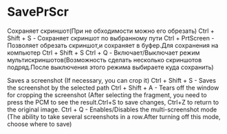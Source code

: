# SavePrScr
Сохраняет скриншот(При не обходимости можно его обрезать)
Ctrl + Shift + S - Сохраняет скриншот по выбранному пути
Ctrl + PrtScreen - Позволяет обрезать скриншот,и сохраняет в буфер.Для сохранения на компьютер Ctrl + Shift + S
Ctrl + Q - Включает/Выключает режим мультискриншотов(Возможность сделать несколько скриншотов подряд.После выключения этого режима выбираете куда сохранить)

Saves a screenshot (If necessary, you can crop it) Ctrl + Shift + S - Saves the screenshot by the selected path Ctrl + Shift + A - Tears off the window for cropping the screenshot (After selecting the fragment, you need to press the PCM to see the result.Ctrl+S to save changes, Ctrl+Z to return to the original image. Ctrl + Q - Enables/Disables the multi-screenshot mode (The ability to take several screenshots in a row.After turning off this mode, choose where to save)
